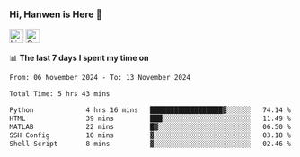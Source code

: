 ### Hi, Hanwen is Here 👋
<p>
	<a href="https://www.linkedin.com/in/liu-hanwen/"><img src="https://img.shields.io/badge/@hanwen-0A66C2?style=flat&logo=LinkedIn&logoColor=white" alt="Linkedin"  height="25px"/></a> 
	<a href="https://scholar.google.com/citations?user=HDF0su0AAAAJ"><img src="https://img.shields.io/badge/scholar-4385FE.svg?&style=plastic&logo=google-scholar&logoColor=white" alt="Google Scholar" height="25px"> </a>
</p>

📊 **The last 7 days I spent my time on** 
<!--START_SECTION:waka-->

```txt
From: 06 November 2024 - To: 13 November 2024

Total Time: 5 hrs 43 mins

Python             4 hrs 16 mins   ██████████████████▓░░░░░░   74.14 %
HTML               39 mins         ███░░░░░░░░░░░░░░░░░░░░░░   11.49 %
MATLAB             22 mins         █▓░░░░░░░░░░░░░░░░░░░░░░░   06.50 %
SSH Config         10 mins         ▓░░░░░░░░░░░░░░░░░░░░░░░░   03.18 %
Shell Script       8 mins          ▓░░░░░░░░░░░░░░░░░░░░░░░░   02.46 %
```

<!--END_SECTION:waka-->


<!--
**david990917/david990917** is a ✨ _special_ ✨ repository because its `README.md` (this file) appears on your GitHub profile.

Here are some ideas to get you started:

- 🔭 I’m currently working on ...
- 🌱 I’m currently learning ...
- 👯 I’m looking to collaborate on ...
- 🤔 I’m looking for help with ...
- 💬 Ask me about ...
- 📫 How to reach me: ...
- 😄 Pronouns: ...
- ⚡ Fun fact: ...
-->
